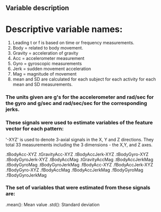 ## Variable description

# Descriptive variable names:

1.  Leading t or f is based on time or frequency measurements.
2.	Body = related to body movement.
3.	Gravity = acceleration of gravity
4.	Acc = accelerometer measurement
5.	Gyro = gyroscopic measurements
6.	Jerk = sudden movement acceleration
7.	Mag = magnitude of movement
8.	mean and SD are calculated for each subject for each activity for each mean and SD measurements. 

### The units given are g's for the accelerometer and rad/sec for the gyro and g/sec and rad/sec/sec for the corresponding jerks.

### These signals were used to estimate variables of the feature vector for each pattern:
'-XYZ' is used to denote 3-axial signals in the X, Y and Z directions. They total 33 measurements including the 3 dimensions - the X,Y, and Z axes.

.tBodyAcc-XYZ
.tGravityAcc-XYZ
.tBodyAccJerk-XYZ
.tBodyGyro-XYZ
.tBodyGyroJerk-XYZ
.tBodyAccMag
.tGravityAccMag
.tBodyAccJerkMag
.tBodyGyroMag
.tBodyGyroJerkMag
.fBodyAcc-XYZ
.fBodyAccJerk-XYZ
.fBodyGyro-XYZ
.fBodyAccMag
.fBodyAccJerkMag
.fBodyGyroMag
.fBodyGyroJerkMag

### The set of variables that were estimated from these signals are:
.mean(): Mean value
.std(): Standard deviation

